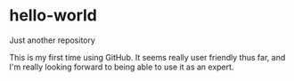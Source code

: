 # hello-world
Just another repository

This is my first time using GitHub. It seems really user friendly thus far, and I'm really looking forward to being able to use it as an expert. 
